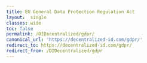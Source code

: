 ```yaml
---
title: EU General Data Protection Regulation Act 
layout:  single
classes: wide
toc: false
permalink: /DIDecentralized/gdpr/
canonical_url: 'https://decentralized-id.com/gdpr/'
redirect_to: https://decentralized-id.com/gdpr/
redirect_from: /DIDecentralized/gdpr
---
```


